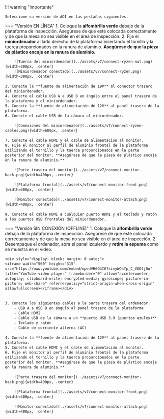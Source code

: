 !!! warning "Importante"

    Seleccione su versión de AOI en las pestañas siguientes.

=== "Versión EN LÍNEA"
    1. Coloque la **alfombrilla verde** debajo de la plataforma de inspección. Asegúrese de que esté colocada correctamente y de que la mesa no sea visible en el área de inspección.
    2. Fije el **miniordenador** al lado derecho de la plataforma insertando el tornillo y la tuerca proporcionados en la ranura de aluminio. **Asegúrese de que la pieza de plástico encaje en la ranura de aluminio.**


        ![Tuerca del miniordenador](../assets/v7/connect-ryzen-nut.png){width=300px, .center}
        ![Miniordenador conectado](../assets/v7/connect-ryzen.png){width=300px, .center}
    
    3. Conecte la **fuente de alimentación de 19V** al conector trasero del miniordenador.
    4. Conecte el cable USB A a USB B en ángulo entre el panel trasero de la plataforma y el miniordenador.
    5. Conecte la **fuente de alimentación de 12V** al panel trasero de la plataforma.
    6. Conecte el cable USB de la cámara al miniordenador.

        ![Conexiones del miniordenador](../assets/v7/connect-ryzen-cables.png){width=600px, .center}

    7. Conecte el cable HDMI y el cable de alimentación al monitor.
    8. Fije el monitor al perfil de aluminio frontal de la plataforma utilizando el tornillo y la tuerca proporcionados en la parte posterior del monitor. **Asegúrese de que la pieza de plástico encaje en la ranura de aluminio.**

        ![Parte trasera del monitor](../assets/v7/connect-monitor-back.png){width=400px, .center}

        ![Plataforma frontal](../assets/v7/connect-monitor-front.png){width=400px, .center}

        ![Monitor conectado](../assets/v7/connect-monitor-attach.png){width=400px, .center}

    9. Conecte el cable HDMI a cualquier puerto HDMI y el teclado y ratón a los puertos USB frontales del miniordenador.

=== "Versión SIN CONEXIÓN (OFFLINE)"
    1. Coloque la **alfombrilla verde** debajo de la plataforma de inspección. Asegúrese de que esté colocada correctamente y de que la mesa no sea visible en el área de inspección.
    2. Desempaque el ordenador, abra el panel izquierdo y **retire la espuma** como se muestra en el video.

    <div style="display: block; margin: 0 auto;">
    <iframe width="560" height="315" src="https://www.youtube.com/embed/npedVH6Q4I0?si=yWQ4Yp_C_VUOfj0u" title="YouTube video player" frameborder="0" allow="accelerometer; autoplay; clipboard-write; encrypted-media; gyroscope; picture-in-picture; web-share" referrerpolicy="strict-origin-when-cross-origin" allowfullscreen></iframe></div>


    3. Conecte los siguientes cables a la parte trasera del ordenador:
        - USB A a USB B en ángulo al panel trasero de la plataforma
        - Cable HDMI
        - Cable USB de la cámara a un **puerto USB 3.0 (puertos azules)**
        - Teclado y ratón
        - Cable de corriente alterna (AC)

    4. Conecte la **fuente de alimentación de 12V** al panel trasero de la plataforma.
    5. Conecte el cable HDMI y el cable de alimentación al monitor.
    6. Fije el monitor al perfil de aluminio frontal de la plataforma utilizando el tornillo y la tuerca proporcionados en la parte posterior del monitor. **Asegúrese de que la pieza de plástico encaje en la ranura de aluminio.**

        ![Parte trasera del monitor](../assets/v7/connect-monitor-back.png){width=400px, .center}

        ![Plataforma frontal](../assets/v7/connect-monitor-front.png){width=400px, .center}

        ![Monitor conectado](../assets/v7/connect-monitor-attach.png){width=400px, .center}